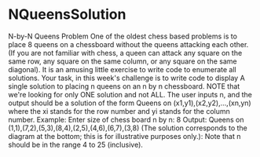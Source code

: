 # NQueensSolution
N-by-N Queens Problem One of the oldest chess based problems is to place 8 queens on a chessboard without the queens attacking each other. (If you are not familiar with chess, a queen can attack any square on the same row, any square on the same column, or any square on the same diagonal).   It is an amusing little exercise to write code to enumerate all solutions. Your task, in this week's challenge is to write code to display A single solution to placing n queens on an n by n chessboard.  NOTE that we're looking for only ONE solution and not ALL.   The user inputs n, and the output should be a solution of the form   Queens on (x1,y1),(x2,y2),...,(xn,yn) where the xi stands for the row number and yi stands for the column number.   Example:  Enter size of chess board n by n: 8   Output: Queens on (1,1),(7,2),(5,3),(8,4),(2,5),(4,6),(6,7),(3,8)   (The solution corresponds to the diagram at the bottom; this is for illustrative purposes only.):   Note that n should be in the range 4 to 25 (inclusive).
